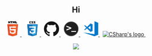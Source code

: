 <h2 align="center">Hi</h2>

<p align="center">
  
  <a title="Html" href="https://www.w3.org/html/">
    <img width="40" src="https://raw.githubusercontent.com/github/explore/master/topics/html/html.png" alt="Html's logo" />
  </a>&nbsp;

  <a title="Css" href="https://css-tricks.com/">
      <img width="40" src="https://raw.githubusercontent.com/github/explore/master/topics/css/css.png" alt="Css's logo" />
  </a>&nbsp;

  <a title="Github" href="https://github.com">
      <img width="40" src="https://raw.githubusercontent.com/github/explore/master/topics/github/github.png" alt="Github's logo" />
  </a>&nbsp;

<a title="Terminal" href="https://en.wikipedia.org/wiki/HTTP_404">
    <img width="40" src="https://raw.githubusercontent.com/github/explore/master/topics/terminal/terminal.png" alt="Terminal's logo" />
</a>&nbsp;

  <a title="Visual-studio-code" href="https://code.visualstudio.com/">
      <img width="40" src="https://raw.githubusercontent.com/github/explore/master/topics/visual-studio-code/visual-studio-code.png" alt="Visual-studio-code's logo" />
  </a>&nbsp;

  <a title="CSharp" href="http://www.cplusplus.com/">
      <img width="40" src="https://cdn.jsdelivr.net/gh/devicons/devicon@v2.12.0/devicon.min.css" alt="CSharp's logo" />
  </a>&nbsp;
</p>

<p align="center">
  
  <img align="center" src="https://github-readme-stats.vercel.app/api?username=rixan1337&count_private=true&show_icons=true&include_all_commits=true" />
</p>

